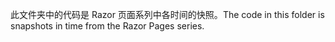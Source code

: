 <span data-ttu-id="df7cc-101">此文件夹中的代码是 Razor 页面系列中各时间的快照。</span><span class="sxs-lookup"><span data-stu-id="df7cc-101">The code in this folder is snapshots in time from the Razor Pages series.</span></span>